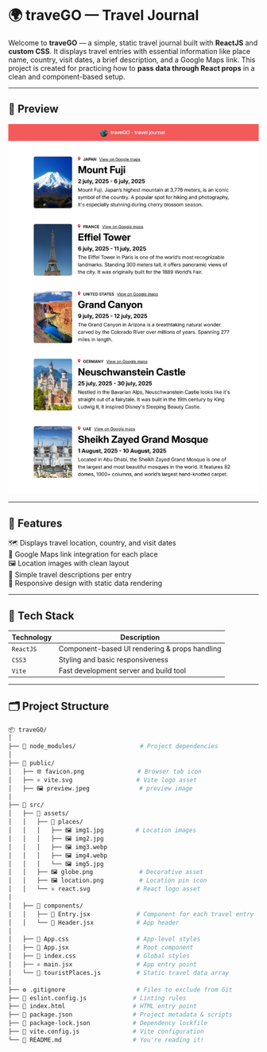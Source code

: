 # 🌍 traveGO — Travel Journal

Welcome to **traveGO** — a simple, static travel journal built with **ReactJS** and **custom CSS**. It displays travel entries with essential information like place name, country, visit dates, a brief description, and a Google Maps link. This project is created for practicing how to **pass data through React props** in a clean and component-based setup.

---

## 📸 Preview

![traveGO Preview](public/preview.jpeg)

---

## 📱 Features

🗺️ Displays travel location, country, and visit dates  
📍 Google Maps link integration for each place  
🖼️ Location images with clean layout  
📝 Simple travel descriptions per entry  
🧭 Responsive design with static data rendering  

---

## 🧰 Tech Stack

| Technology   | Description                     |
|--------------|---------------------------------|
| `ReactJS`    | Component-based UI rendering & props handling |
| `CSS3`       | Styling and basic responsiveness |
| `Vite`       | Fast development server and build tool |

---

## 🗂️ Project Structure

```bash
📦 traveGO/
│
├── 📁 node_modules/                  # Project dependencies
│
├── 📁 public/
│   ├── 🌐 favicon.png               # Browser tab icon
│   ├── ⚛️ vite.svg                  # Vite logo asset
│   ├── 🖼️ preview.jpeg              # preview image
│
├── 📁 src/
│   ├── 📁 assets/
│   │   ├── 📁 places/
│   │   │   ├── 🖼️ img1.jpg         # Location images
│   │   │   ├── 🖼️ img2.jpg
│   │   │   ├── 🖼️ img3.webp
│   │   │   ├── 🖼️ img4.webp
│   │   │   └── 🖼️ img5.jpg
│   │   ├── 🖼️ globe.png             # Decorative asset
│   │   ├── 🖼️ location.png          # Location pin icon
│   │   └── ⚛️ react.svg             # React logo asset
│
│   ├── 📁 components/
│   │   ├── 🧩 Entry.jsx             # Component for each travel entry
│   │   └── 🧩 Header.jsx            # App header
│
│   ├── 🎨 App.css                   # App-level styles
│   ├── 📄 App.jsx                   # Root component
│   ├── 🎨 index.css                 # Global styles
│   ├── ⚛️ main.jsx                  # App entry point
│   └── 📄 touristPlaces.js          # Static travel data array
│
├── ⚙️ .gitignore                    # Files to exclude from Git
├── 📄 eslint.config.js             # Linting rules
├── 📄 index.html                   # HTML entry point
├── 📄 package.json                 # Project metadata & scripts
├── 📄 package-lock.json            # Dependency lockfile
├── 📄 vite.config.js               # Vite configuration
└── 📄 README.md                    # You're reading it!
```
